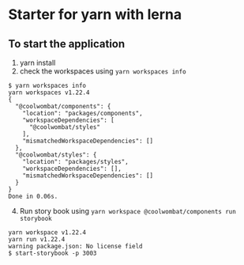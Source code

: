 # Starter for yarn with lerna

## To start the application
1) yarn install
2) check the workspaces using `yarn workspaces info`
```
$ yarn workspaces info
yarn workspaces v1.22.4
{
  "@coolwombat/components": {
    "location": "packages/components",
    "workspaceDependencies": [
      "@coolwombat/styles"
    ],
    "mismatchedWorkspaceDependencies": []
  },
  "@coolwombat/styles": {
    "location": "packages/styles",
    "workspaceDependencies": [],
    "mismatchedWorkspaceDependencies": []
  }
}
Done in 0.06s.
```
4) Run story book  using `yarn workspace @coolwombat/components run storybook`

```
yarn workspace v1.22.4
yarn run v1.22.4
warning package.json: No license field
$ start-storybook -p 3003
```